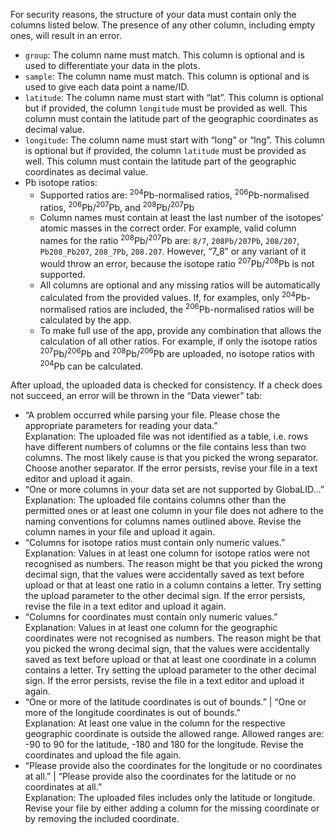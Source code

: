 For security reasons, the structure of your data must contain only the
columns listed below. The presence of any other column, including empty
ones, will result in an error.

-   `group`: The column name must match. This column is optional and is
    used to differentiate your data in the plots.
-   `sample`: The column name must match. This column is optional and is
    used to give each data point a name/ID.
-   `latitude`: The column name must start with “lat”. This column is
    optional but if provided, the column `longitude` must be provided as
    well. This column must contain the latitude part of the geographic
    coordinates as decimal value.
-   `longitude`: The column name must start with “long” or “lng”. This
    column is optional but if provided, the column `latitude` must be
    provided as well. This column must contain the latitude part of the
    geographic coordinates as decimal value.
-   Pb isotope ratios:
    -   Supported ratios are: <sup>204</sup>Pb-normalised ratios,
        <sup>206</sup>Pb-normalised ratios,
        <sup>206</sup>Pb/<sup>207</sup>Pb, and
        <sup>208</sup>Pb/<sup>207</sup>Pb
    -   Column names must contain at least the last number of the
        isotopes’ atomic masses in the correct order. For example, valid
        column names for the ratio <sup>208</sup>Pb/<sup>207</sup>Pb
        are: `8/7`, `208Pb/207Pb`, `208/207`, `Pb208_Pb207`, `208_7Pb`,
        `208.207`. However, “7\_8” or any variant of it would throw an
        error, because the isotope ratio
        <sup>207</sup>Pb/<sup>208</sup>Pb is not supported.
    -   All columns are optional and any missing ratios will be
        automatically calculated from the provided values. If, for
        examples, only <sup>204</sup>Pb-normalised ratios are included,
        the <sup>206</sup>Pb-normalised ratios will be calculated by the
        app.
    -   To make full use of the app, provide any combination that allows
        the calculation of all other ratios. For example, if only the
        isotope ratios <sup>207</sup>Pb/<sup>206</sup>Pb and
        <sup>208</sup>Pb/<sup>206</sup>Pb are uploaded, no isotope
        ratios with <sup>204</sup>Pb can be calculated.

After upload, the uploaded data is checked for consistency. If a check
does not succeed, an error will be thrown in the “Data viewer” tab:

-   “A problem occurred while parsing your file. Please chose the
    appropriate parameters for reading your data.” <br> Explanation: The
    uploaded file was not identified as a table, i.e. rows have
    different numbers of columns or the file contains less than two
    columns. The most likely cause is that you picked the wrong
    separator. Choose another separator. If the error persists, revise
    your file in a text editor and upload it again.
-   “One or more columns in your data set are not supported by
    GlobaLID…” <br> Explanation: The uploaded file contains columns
    other than the permitted ones or at least one column in your file
    does not adhere to the naming conventions for columns names outlined
    above. Revise the column names in your file and upload it again.
-   “Columns for isotope ratios must contain only numeric values.” <br>
    Explanation: Values in at least one column for isotope ratios were
    not recognised as numbers. The reason might be that you picked the
    wrong decimal sign, that the values were accidentally saved as text
    before upload or that at least one ratio in a column contains a
    letter. Try setting the upload parameter to the other decimal sign.
    If the error persists, revise the file in a text editor and upload
    it again.
-   “Columns for coordinates must contain only numeric values.” <br>
    Explanation: Values in at least one column for the geographic
    coordinates were not recognised as numbers. The reason might be that
    you picked the wrong decimal sign, that the values were accidentally
    saved as text before upload or that at least one coordinate in a
    column contains a letter. Try setting the upload parameter to the
    other decimal sign. If the error persists, revise the file in a text
    editor and upload it again.
-   “One or more of the latitude coordinates is out of bounds.” | “One
    or more of the longitude coordinates is out of bounds.” <br>
    Explanation: At least one value in the column for the respective
    geographic coordinate is outside the allowed range. Allowed ranges
    are: -90 to 90 for the latitude, -180 and 180 for the longitude.
    Revise the coordinates and upload the file again.
-   “Please provide also the coordinates for the longitude or no
    coordinates at all.” | “Please provide also the coordinates for the
    latitude or no coordinates at all.” <br> Explanation: The uploaded
    files includes only the latitude or longitude. Revise your file by
    either adding a column for the missing coordinate or by removing the
    included coordinate.
